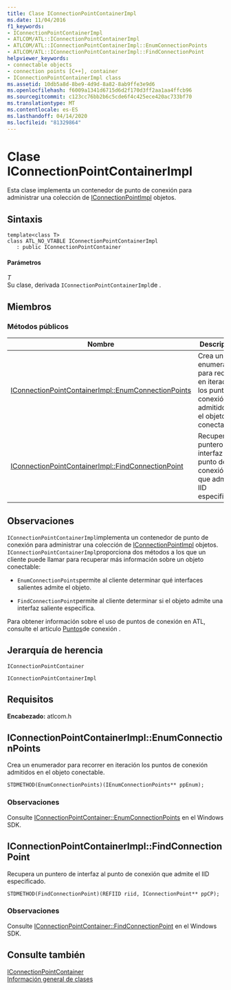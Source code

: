 ```yaml
---
title: Clase IConnectionPointContainerImpl
ms.date: 11/04/2016
f1_keywords:
- IConnectionPointContainerImpl
- ATLCOM/ATL::IConnectionPointContainerImpl
- ATLCOM/ATL::IConnectionPointContainerImpl::EnumConnectionPoints
- ATLCOM/ATL::IConnectionPointContainerImpl::FindConnectionPoint
helpviewer_keywords:
- connectable objects
- connection points [C++], container
- IConnectionPointContainerImpl class
ms.assetid: 10db5a8d-8be9-4d9d-8a82-8ab9ffe3e9d6
ms.openlocfilehash: f6009a1341d6715d6d2f170d3ff2aa1aa4ffcb96
ms.sourcegitcommit: c123cc76bb2b6c5cde6f4c425ece420ac733bf70
ms.translationtype: MT
ms.contentlocale: es-ES
ms.lasthandoff: 04/14/2020
ms.locfileid: "81329864"
---
```

# <a name="iconnectionpointcontainerimpl-class"></a>Clase IConnectionPointContainerImpl

Esta clase implementa un contenedor de punto de conexión para administrar una colección de [IConnectionPointImpl](../../atl/reference/iconnectionpointimpl-class.md) objetos.

## <a name="syntax"></a>Sintaxis

```
template<class T>
class ATL_NO_VTABLE IConnectionPointContainerImpl
   : public IConnectionPointContainer
```

#### <a name="parameters"></a>Parámetros

*T*<br/>
Su clase, derivada `IConnectionPointContainerImpl`de .

## <a name="members"></a>Miembros

### <a name="public-methods"></a>Métodos públicos

|Nombre|Descripción|
|----------|-----------------|
|[IConnectionPointContainerImpl::EnumConnectionPoints](#enumconnectionpoints)|Crea un enumerador para recorrer en iteración los puntos de conexión admitidos en el objeto conectable.|
|[IConnectionPointContainerImpl::FindConnectionPoint](#findconnectionpoint)|Recupera un puntero de interfaz al punto de conexión que admite el IID especificado.|

## <a name="remarks"></a>Observaciones

`IConnectionPointContainerImpl`implementa un contenedor de punto de conexión para administrar una colección de [IConnectionPointImpl](../../atl/reference/iconnectionpointimpl-class.md) objetos. `IConnectionPointContainerImpl`proporciona dos métodos a los que un cliente puede llamar para recuperar más información sobre un objeto conectable:

- `EnumConnectionPoints`permite al cliente determinar qué interfaces salientes admite el objeto.

- `FindConnectionPoint`permite al cliente determinar si el objeto admite una interfaz saliente específica.

Para obtener información sobre el uso de puntos de conexión en ATL, consulte el artículo [Puntos](../../atl/atl-connection-points.md)de conexión .

## <a name="inheritance-hierarchy"></a>Jerarquía de herencia

`IConnectionPointContainer`

`IConnectionPointContainerImpl`

## <a name="requirements"></a>Requisitos

**Encabezado:** atlcom.h

## <a name="iconnectionpointcontainerimplenumconnectionpoints"></a><a name="enumconnectionpoints"></a>IConnectionPointContainerImpl::EnumConnectionPoints

Crea un enumerador para recorrer en iteración los puntos de conexión admitidos en el objeto conectable.

```
STDMETHOD(EnumConnectionPoints)(IEnumConnectionPoints** ppEnum);
```

### <a name="remarks"></a>Observaciones

Consulte [IConnectionPointContainer::EnumConnectionPoints](/windows/win32/api/ocidl/nf-ocidl-iconnectionpointcontainer-enumconnectionpoints) en el Windows SDK.

## <a name="iconnectionpointcontainerimplfindconnectionpoint"></a><a name="findconnectionpoint"></a>IConnectionPointContainerImpl::FindConnectionPoint

Recupera un puntero de interfaz al punto de conexión que admite el IID especificado.

```
STDMETHOD(FindConnectionPoint)(REFIID riid, IConnectionPoint** ppCP);
```

### <a name="remarks"></a>Observaciones

Consulte [IConnectionPointContainer::FindConnectionPoint](/windows/win32/api/ocidl/nf-ocidl-iconnectionpointcontainer-findconnectionpoint) en el Windows SDK.

## <a name="see-also"></a>Consulte también

[IConnectionPointContainer](/windows/win32/api/ocidl/nn-ocidl-iconnectionpointcontainer)<br/>
[Información general de clases](../../atl/atl-class-overview.md)

